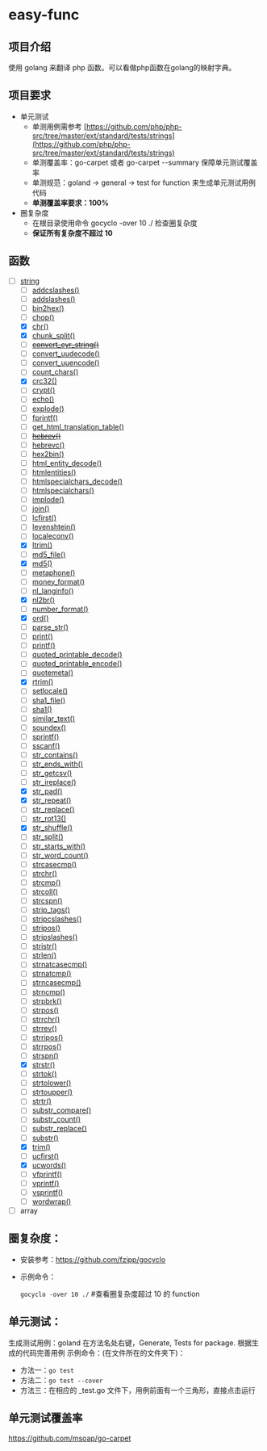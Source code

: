 # easy-func

## 项目介绍
使用 golang 来翻译 php 函数。可以看做php函数在golang的映射字典。

## 项目要求

- 单元测试
    - 单测用例需参考 [https://github.com/php/php-src/tree/master/ext/standard/tests/strings](https://github.com/php/php-src/tree/master/ext/standard/tests/strings)
    - 单测覆盖率：go-carpet 或者 go-carpet --summary 保障单元测试覆盖率
    - 单测规范：goland -> general -> test for function 来生成单元测试用例代码
    - **单测覆盖率要求：100%**
- 圈复杂度
    - 在根目录使用命令 gocyclo -over 10 ./ 检查圈复杂度
    - **保证所有复杂度不超过 10**

## 函数
- [ ] [string](https://www.php.net/manual/en/ref.strings.php)
  - [ ] [addcslashes()](https://www.php.net/manual/en/function.addcslashes)
  - [ ] [addslashes()](https://www.php.net/manual/en/function.addslashes)
  - [ ] [bin2hex()](https://www.php.net/manual/en/function.bin2hex)
  - [ ] [chop()](https://www.php.net/manual/en/function.chop)
  - [x] [chr()](https://www.php.net/manual/en/function.chr)
  - [x] [chunk_split()](https://www.php.net/manual/en/function.chunk-split)
  - [ ] [~~convert_cyr_string()~~](https://www.php.net/manual/en/function.~~convert-cyr-string)
  - [ ] [convert_uudecode()](https://www.php.net/manual/en/function.convert-uudecode)
  - [ ] [convert_uuencode()](https://www.php.net/manual/en/function.convert-uuencode)
  - [ ] [count_chars()](https://www.php.net/manual/en/function.count-chars)
  - [x] [crc32()](https://www.php.net/manual/en/function.crc32)
  - [ ] [crypt()](https://www.php.net/manual/en/function.crypt)
  - [ ] [echo()](https://www.php.net/manual/en/function.echo)
  - [ ] [explode()](https://www.php.net/manual/en/function.explode)
  - [ ] [fprintf()](https://www.php.net/manual/en/function.fprintf)
  - [ ] [get_html_translation_table()](https://www.php.net/manual/en/function.get-html-translation-table)
  - [ ] [~~hebrev()~~](https://www.php.net/manual/en/function.~~hebrev)
  - [ ] [hebrevc()](https://www.php.net/manual/en/function.hebrevc)
  - [ ] [hex2bin()](https://www.php.net/manual/en/function.hex2bin)
  - [ ] [html_entity_decode()](https://www.php.net/manual/en/function.html-entity-decode)
  - [ ] [htmlentities()](https://www.php.net/manual/en/function.htmlentities)
  - [ ] [htmlspecialchars_decode()](https://www.php.net/manual/en/function.htmlspecialchars-decode)
  - [ ] [htmlspecialchars()](https://www.php.net/manual/en/function.htmlspecialchars)
  - [ ] [implode()](https://www.php.net/manual/en/function.implode)
  - [ ] [join()](https://www.php.net/manual/en/function.join)
  - [ ] [lcfirst()](https://www.php.net/manual/en/function.lcfirst)
  - [ ] [levenshtein()](https://www.php.net/manual/en/function.levenshtein)
  - [ ] [localeconv()](https://www.php.net/manual/en/function.localeconv)
  - [x] [ltrim()](https://www.php.net/manual/en/function.ltrim)
  - [ ] [md5_file()](https://www.php.net/manual/en/function.md5-file)
  - [x] [md5()](https://www.php.net/manual/en/function.md5)
  - [ ] [metaphone()](https://www.php.net/manual/en/function.metaphone)
  - [ ] [money_format()](https://www.php.net/manual/en/function.money-format)
  - [ ] [nl_langinfo()](https://www.php.net/manual/en/function.nl-langinfo)
  - [x] [nl2br()](https://www.php.net/manual/en/function.nl2br)
  - [ ] [number_format()](https://www.php.net/manual/en/function.number-format)
  - [x] [ord()](https://www.php.net/manual/en/function.ord)
  - [ ] [parse_str()](https://www.php.net/manual/en/function.parse-str)
  - [ ] [print()](https://www.php.net/manual/en/function.print)
  - [ ] [printf()](https://www.php.net/manual/en/function.printf)
  - [ ] [quoted_printable_decode()](https://www.php.net/manual/en/function.quoted-printable-decode)
  - [ ] [quoted_printable_encode()](https://www.php.net/manual/en/function.quoted-printable-encode)
  - [ ] [quotemeta()](https://www.php.net/manual/en/function.quotemeta)
  - [x] [rtrim()](https://www.php.net/manual/en/function.rtrim)
  - [ ] [setlocale()](https://www.php.net/manual/en/function.setlocale)
  - [ ] [sha1_file()](https://www.php.net/manual/en/function.sha1-file)
  - [ ] [sha1()](https://www.php.net/manual/en/function.sha1)
  - [ ] [similar_text()](https://www.php.net/manual/en/function.similar-text)
  - [ ] [soundex()](https://www.php.net/manual/en/function.soundex)
  - [ ] [sprintf()](https://www.php.net/manual/en/function.sprintf)
  - [ ] [sscanf()](https://www.php.net/manual/en/function.sscanf)
  - [ ] [str_contains()](https://www.php.net/manual/en/function.str-contains)
  - [ ] [str_ends_with()](https://www.php.net/manual/en/function.str-ends-with)
  - [ ] [str_getcsv()](https://www.php.net/manual/en/function.str-getcsv)
  - [ ] [str_ireplace()](https://www.php.net/manual/en/function.str-ireplace)
  - [x] [str_pad()](https://www.php.net/manual/en/function.str-pad)
  - [x] [str_repeat()](https://www.php.net/manual/en/function.str-repeat)
  - [ ] [str_replace()](https://www.php.net/manual/en/function.str-replace)
  - [ ] [str_rot13()](https://www.php.net/manual/en/function.str-rot13)
  - [x] [str_shuffle()](https://www.php.net/manual/en/function.str-shuffle)
  - [ ] [str_split()](https://www.php.net/manual/en/function.str-split)
  - [ ] [str_starts_with()](https://www.php.net/manual/en/function.str-starts-with)
  - [ ] [str_word_count()](https://www.php.net/manual/en/function.str-word-count)
  - [ ] [strcasecmp()](https://www.php.net/manual/en/function.strcasecmp)
  - [ ] [strchr()](https://www.php.net/manual/en/function.strchr)
  - [ ] [strcmp()](https://www.php.net/manual/en/function.strcmp)
  - [ ] [strcoll()](https://www.php.net/manual/en/function.strcoll)
  - [ ] [strcspn()](https://www.php.net/manual/en/function.strcspn)
  - [ ] [strip_tags()](https://www.php.net/manual/en/function.strip-tags)
  - [ ] [stripcslashes()](https://www.php.net/manual/en/function.stripcslashes)
  - [ ] [stripos()](https://www.php.net/manual/en/function.stripos)
  - [ ] [stripslashes()](https://www.php.net/manual/en/function.stripslashes)
  - [ ] [stristr()](https://www.php.net/manual/en/function.stristr)
  - [ ] [strlen()](https://www.php.net/manual/en/function.strlen)
  - [ ] [strnatcasecmp()](https://www.php.net/manual/en/function.strnatcasecmp)
  - [ ] [strnatcmp()](https://www.php.net/manual/en/function.strnatcmp)
  - [ ] [strncasecmp()](https://www.php.net/manual/en/function.strncasecmp)
  - [ ] [strncmp()](https://www.php.net/manual/en/function.strncmp)
  - [ ] [strpbrk()](https://www.php.net/manual/en/function.strpbrk)
  - [ ] [strpos()](https://www.php.net/manual/en/function.strpos)
  - [ ] [strrchr()](https://www.php.net/manual/en/function.strrchr)
  - [ ] [strrev()](https://www.php.net/manual/en/function.strrev)
  - [ ] [strripos()](https://www.php.net/manual/en/function.strripos)
  - [ ] [strrpos()](https://www.php.net/manual/en/function.strrpos)
  - [ ] [strspn()](https://www.php.net/manual/en/function.strspn)
  - [x] [strstr()](https://www.php.net/manual/en/function.strstr)
  - [ ] [strtok()](https://www.php.net/manual/en/function.strtok)
  - [ ] [strtolower()](https://www.php.net/manual/en/function.strtolower)
  - [ ] [strtoupper()](https://www.php.net/manual/en/function.strtoupper)
  - [ ] [strtr()](https://www.php.net/manual/en/function.strtr)
  - [ ] [substr_compare()](https://www.php.net/manual/en/function.substr-compare)
  - [ ] [substr_count()](https://www.php.net/manual/en/function.substr-count)
  - [ ] [substr_replace()](https://www.php.net/manual/en/function.substr-replace)
  - [ ] [substr()](https://www.php.net/manual/en/function.substr)
  - [x] [trim()](https://www.php.net/manual/en/function.trim)
  - [ ] [ucfirst()](https://www.php.net/manual/en/function.ucfirst)
  - [x] [ucwords()](https://www.php.net/manual/en/function.ucwords)
  - [ ] [vfprintf()](https://www.php.net/manual/en/function.vfprintf)
  - [ ] [vprintf()](https://www.php.net/manual/en/function.vprintf)
  - [ ] [vsprintf()](https://www.php.net/manual/en/function.vsprintf)
  - [ ] [wordwrap()](https://www.php.net/manual/en/function.wordwrap)
- [ ] array

## 圈复杂度：

- 安装参考：https://github.com/fzipp/gocyclo
- 示例命令：

    `gocyclo -over 10 ./` #查看圈复杂度超过 10 的 function 
    
## 单元测试：

生成测试用例：goland 在方法名处右键，Generate, Tests for package. 根据生成的代码完善用例
示例命令：(在文件所在的文件夹下)：

 - 方法一：`go test` 
 - 方法二：`go test --cover` 
 - 方法三：在相应的 _test.go 文件下，用例前面有一个三角形，直接点击运行

## 单元测试覆盖率
https://github.com/msoap/go-carpet

